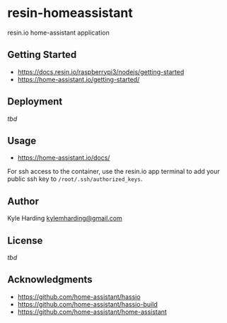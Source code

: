 # resin-homeassistant

resin.io home-assistant application

## Getting Started

* https://docs.resin.io/raspberrypi3/nodejs/getting-started
* https://home-assistant.io/getting-started/

## Deployment

_tbd_

## Usage

* https://home-assistant.io/docs/

For ssh access to the container, use the resin.io app terminal to add your
public ssh key to `/root/.ssh/authorized_keys`.

## Author

Kyle Harding <kylemharding@gmail.com>

## License

_tbd_

## Acknowledgments

* https://github.com/home-assistant/hassio
* https://github.com/home-assistant/hassio-build
* https://github.com/home-assistant/home-assistant
